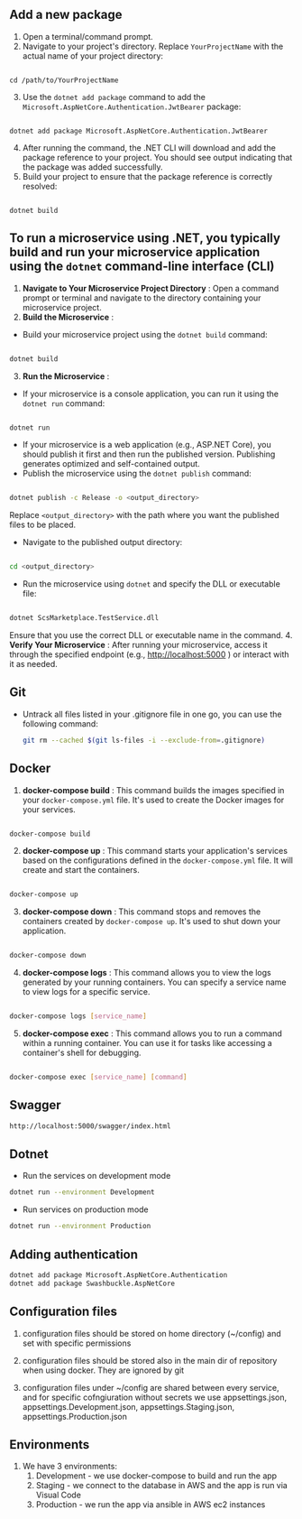 

## Add a new package
1. Open a terminal/command prompt. 
2. Navigate to your project's directory. Replace `YourProjectName` with the actual name of your project directory:

```shell

cd /path/to/YourProjectName
``` 
3. Use the `dotnet add package` command to add the `Microsoft.AspNetCore.Authentication.JwtBearer` package:

```shell

dotnet add package Microsoft.AspNetCore.Authentication.JwtBearer
``` 
4. After running the command, the .NET CLI will download and add the package reference to your project. You should see output indicating that the package was added successfully. 
5. Build your project to ensure that the package reference is correctly resolved:

```shell

dotnet build
```

## To run a microservice using .NET, you typically build and run your microservice application using the `dotnet` command-line interface (CLI)

1. **Navigate to Your Microservice Project Directory** : Open a command prompt or terminal and navigate to the directory containing your microservice project. 
2. **Build the Microservice** : 
- Build your microservice project using the `dotnet build` command:

```bash

dotnet build
``` 
3. **Run the Microservice** : 
- If your microservice is a console application, you can run it using the `dotnet run` command:

```bash

dotnet run
``` 
- If your microservice is a web application (e.g., ASP.NET Core), you should publish it first and then run the published version. Publishing generates optimized and self-contained output. 
- Publish the microservice using the `dotnet publish` command:

```bash

dotnet publish -c Release -o <output_directory>
```



Replace `<output_directory>` with the path where you want the published files to be placed. 
- Navigate to the published output directory:

```bash

cd <output_directory>
``` 
- Run the microservice using `dotnet` and specify the DLL or executable file:

```bash

dotnet ScsMarketplace.TestService.dll
```

Ensure that you use the correct DLL or executable name in the command. 
4. **Verify Your Microservice** :
After running your microservice, access it through the specified endpoint (e.g., [http://localhost:5000](http://localhost:5000/) ) or interact with it as needed.


## Git
  - Untrack all files listed in your .gitignore file in one go, you can use the following command:
    ```bash
    git rm --cached $(git ls-files -i --exclude-from=.gitignore)
    ```

## Docker
1. **docker-compose build** : This command builds the images specified in your `docker-compose.yml` file. It's used to create the Docker images for your services.

```bash

docker-compose build
``` 
2. **docker-compose up** : This command starts your application's services based on the configurations defined in the `docker-compose.yml` file. It will create and start the containers.

```bash

docker-compose up
``` 
3. **docker-compose down** : This command stops and removes the containers created by `docker-compose up`. It's used to shut down your application.

```bash

docker-compose down
``` 
4. **docker-compose logs** : This command allows you to view the logs generated by your running containers. You can specify a service name to view logs for a specific service.

```bash

docker-compose logs [service_name]
``` 
5. **docker-compose exec** : This command allows you to run a command within a running container. You can use it for tasks like accessing a container's shell for debugging.

```bash

docker-compose exec [service_name] [command]
```



## Swagger
```bash
http://localhost:5000/swagger/index.html
```


## Dotnet

-   Run the services on development mode
```bash
dotnet run --environment Development
```

-  Run services on production mode
```bash
dotnet run --environment Production
```


## Adding authentication 
```bash
dotnet add package Microsoft.AspNetCore.Authentication
dotnet add package Swashbuckle.AspNetCore
```


## Configuration files
1.  configuration files should be stored on home directory (~/config) and set with specific permissions 

2.  configuration files should be stored also in the main dir of repository when using docker. They are ignored by git

3.  configuration files under ~/config are shared between every service, and for specific cofngiuration without secrets we use appsettings.json, appsettings.Development.json, appsettings.Staging.json, appsettings.Production.json



## Environments
1.  We have 3 environments:
    1.  Development - we use docker-compose to build and run the app 
    2.  Staging - we connect to the database in AWS and the app is run via Visual Code 
    3.  Production -  we run the app via ansible in AWS ec2 instances 

